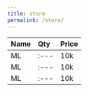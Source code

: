 ```yaml
---
title: store
permalink: /store/
---
```


|Name|Qty|Price|
|:---|:---|:---|
|ML|:---|10k|
|ML|:---|10k|
|ML|:---|10k|